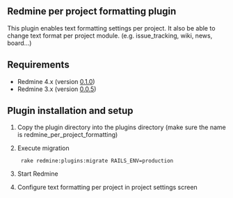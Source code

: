 Redmine per project formatting plugin
-----------

This plugin enables text formatting settings per project.
It also be able to change text format per project module. (e.g. issue_tracking, wiki, news, board...)

## Requirements

* Redmine 4.x (version [0.1.0](https://github.com/a-ono/redmine_per_project_formatting/releases/tag/0.1.0))
* Redmine 3.x (version [0.0.5](https://github.com/a-ono/redmine_per_project_formatting/releases/tag/0.0.5))

## Plugin installation and setup

1. Copy the plugin directory into the plugins directory (make sure the name is redmine_per_project_formatting)
1. Execute migration

        rake redmine:plugins:migrate RAILS_ENV=production

1. Start Redmine
1. Configure text formatting per project in project settings screen
